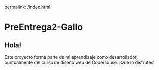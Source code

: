 permalink: /index.html
# PreEntrega2-Gallo
## Hola!
Este proyecto forma parte de mi aprendizaje como desarrollador, puntualmente del curso de diseño web de Coderhouse.
¡Que lo disfrutes!
